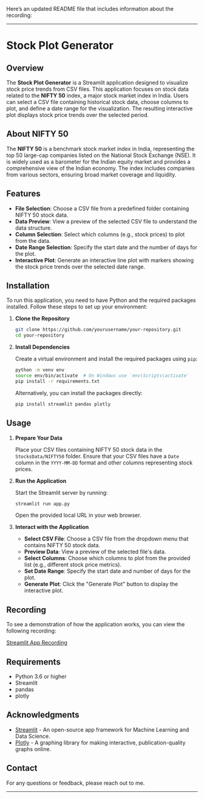Here’s an updated README file that includes information about the recording:

---

# Stock Plot Generator

## Overview

The **Stock Plot Generator** is a Streamlit application designed to visualize stock price trends from CSV files. This application focuses on stock data related to the **NIFTY 50** index, a major stock market index in India. Users can select a CSV file containing historical stock data, choose columns to plot, and define a date range for the visualization. The resulting interactive plot displays stock price trends over the selected period.

## About NIFTY 50

The **NIFTY 50** is a benchmark stock market index in India, representing the top 50 large-cap companies listed on the National Stock Exchange (NSE). It is widely used as a barometer for the Indian equity market and provides a comprehensive view of the Indian economy. The index includes companies from various sectors, ensuring broad market coverage and liquidity.

## Features

- **File Selection**: Choose a CSV file from a predefined folder containing NIFTY 50 stock data.
- **Data Preview**: View a preview of the selected CSV file to understand the data structure.
- **Column Selection**: Select which columns (e.g., stock prices) to plot from the data.
- **Date Range Selection**: Specify the start date and the number of days for the plot.
- **Interactive Plot**: Generate an interactive line plot with markers showing the stock price trends over the selected date range.

## Installation

To run this application, you need to have Python and the required packages installed. Follow these steps to set up your environment:

1. **Clone the Repository**

   ```bash
   git clone https://github.com/yourusername/your-repository.git
   cd your-repository
   ```

2. **Install Dependencies**

   Create a virtual environment and install the required packages using `pip`:

   ```bash
   python -m venv env
   source env/bin/activate  # On Windows use `env\Scripts\activate`
   pip install -r requirements.txt
   ```

   Alternatively, you can install the packages directly:

   ```bash
   pip install streamlit pandas plotly
   ```

## Usage

1. **Prepare Your Data**

   Place your CSV files containing NIFTY 50 stock data in the `StocksData/NIFTY50` folder. Ensure that your CSV files have a `Date` column in the `YYYY-MM-DD` format and other columns representing stock prices.

2. **Run the Application**

   Start the Streamlit server by running:

   ```bash
   streamlit run app.py
   ```

   Open the provided local URL in your web browser.

3. **Interact with the Application**

   - **Select CSV File**: Choose a CSV file from the dropdown menu that contains NIFTY 50 stock data.
   - **Preview Data**: View a preview of the selected file's data.
   - **Select Columns**: Choose which columns to plot from the provided list (e.g., different stock price metrics).
   - **Set Date Range**: Specify the start date and number of days for the plot.
   - **Generate Plot**: Click the "Generate Plot" button to display the interactive plot.

## Recording

To see a demonstration of how the application works, you can view the following recording:

[Streamlit App Recording](assets/StreamlitApp_Recording.mp4)

## Requirements

- Python 3.6 or higher
- Streamlit
- pandas
- plotly

## Acknowledgments

- [Streamlit](https://streamlit.io/) - An open-source app framework for Machine Learning and Data Science.
- [Plotly](https://plotly.com/) - A graphing library for making interactive, publication-quality graphs online.

## Contact

For any questions or feedback, please reach out to me.

---
